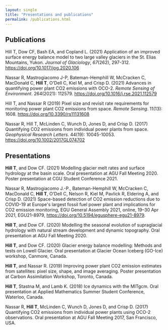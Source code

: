 ```yaml
---
layout: single
title: "Presentations and publications"
permalink: /publications.html
---
```


## Publications

Hill T, Dow CF, Bash EA, and Copland L. (2021) Application of an improved surface energy balance model to two large valley glaciers in the St. Elias Mountains, Yukon. *Journal of Glaciology*, *67*(262), 297-312. https://doi.org/10.1017/jog.2020.106

Nassar R, Mastrogiacomo J-P, Bateman-Hemphill W, McCracken C, MacDonald C, **Hill T**, O'Dell C, Kiel M, and Crisp D. (2021) Advances in quantifying power plant CO2 emissions with OCO-2. *Remote Sensing of Environment*. 264(2021): 112579. https://doi.org/10.1016/j.rse.2021.112579

Hill T, and Nassar R (2019) Pixel size and revisit rate requirements for monitoring power plant CO2 emissions from space. *Remote Sensing*. 11(13): 1608. https://doi.org/10.3390/rs11131608

Nassar R, Hill T, McLinden C, Wunch D, Jones D, and Crisp D. (2017) Quantifying CO2 emissions from individual power plants from space. *Geophysical Research Letters*. 44(19): 10045-10053. https://doi.org/10.1002/2017GL074702

 
## Presentations

**Hill T**, and Dow CF. (2021) Modelling glacier melt rates and surface hydrology at the basin scale. Oral presentation at AGU Fall Meeting 2020. Poster presentation at CGU Student Conference 2021.

Nassar R, Mastrogiacomo J.-P., Bateman-Hemphill W, McCracken C, MacDonald C, **Hill T**, O'Dell C, Nelson R, Kiel M, Pavlick R, Eldering A, and Crisp D. (2021) Space-based detection of CO2 emission reductions due to COVID-19 at Europe's largest fossil fuel power plant and implications for CO2 emission monitoring, EGU General Assembly 2021, online, 19–30 Apr 2021, EGU21-8979, https://doi.org/10.5194/egusphere-egu21-8979. 

**Hill T**, and Dow CF. (2020) Modelling the seasonal evolution of supraglacial hydrology with natural stream development and dynamic topography. Oral presentation at AGU Fall Meeting 2020.

**Hill T**, and Dow CF. (2020) Glacier energy balance modelling: Methods and tests on Lowell Glacier. Oral presentation at Glacier Ocean Iceberg (GO-Ice) workshop, Canmore, Canada.

**Hill T**, and Nassar R. (2019) Improving power plant CO2 emission estimates from satellites: pixel size, shape, and image averaging. Poster presentation at Carbon Assimilation Workshop, Toronto, Canada.

**Hill T**, Stastna M, and Lamb K. (2018) Ice dynamics with the MITgcm. Oral presentation at Applied Mathematics Summer Student Conference, Waterloo, Canada.

Nassar R, **Hill T**, McLinden C, Wunch D, Jones D, and Crisp D. (2017) Quantifying CO2 emissions from individual power plants using OCO-2 observations. Oral presentation at AGU Fall Meeting 2017, San Francisco, USA.
